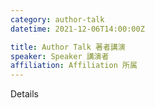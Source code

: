 ```yaml
---
category: author-talk
datetime: 2021-12-06T14:00:00Z

title: Author Talk 著者講演
speaker: Speaker 講演者
affiliation: Affiliation 所属
---
```


Details
